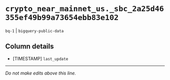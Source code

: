 # `crypto_near_mainnet_us._sbc_2a25d46355ef49b99a73654ebb83e102`
`bq-1` | `bigquery-public-data`

## Column details
* [TIMESTAMP] `last_update`

-------------------------------------------------------------------------------
*Do not make edits above this line.*
